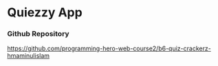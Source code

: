 # Quiezzy App

### Github Repository
https://github.com/programming-hero-web-course2/b6-quiz-crackerz-hmaminulislam
